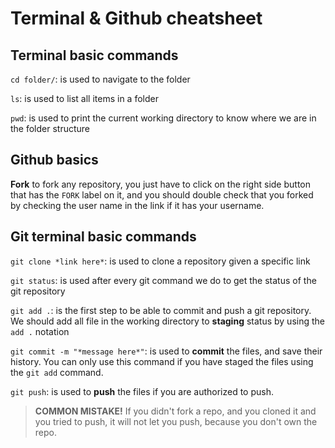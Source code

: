 # Terminal & Github cheatsheet

## Terminal basic commands

`cd folder/`: is used to navigate to the folder

`ls`: is used to list all items in a folder

`pwd`: is used to print the current working directory to know where we are in the folder structure

## Github basics

**Fork**
to fork any repository, you just have to click on the right side button that has the `FORK` label on it, and you should double check that you forked by checking the user name in the link if it has your username.

## Git terminal basic commands

`git clone *link here*`: is used to clone a repository given a specific link

`git status`: is used after every git command we do to get the status of the git repository

`git add .`: is the first step to be able to commit and push a git repository. We should add all file in the working directory to **staging** status by using the `add .` notation

`git commit -m "*message here*"`: is used to **commit** the files, and save their history. You can only use this command if you have staged the files using the `git add` command.

`git push`: is used to **push** the files if you are authorized to push.

> **COMMON MISTAKE!**
> If you didn't fork a repo, and you cloned it and you tried to push, it will not let you push, because you don't own the repo.
